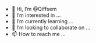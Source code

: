 - 👋 Hi, I’m @Qiffsem
- 👀 I’m interested in ...
- 🌱 I’m currently learning ...
- 💞️ I’m looking to collaborate on ...
- 📫 How to reach me ...

<!---
Qiffsem/Qiffsem is a ✨ special ✨ repository because its `README.md` (this file) appears on your GitHub profile.
You can click the Preview link to take a look at your changes.
--->
